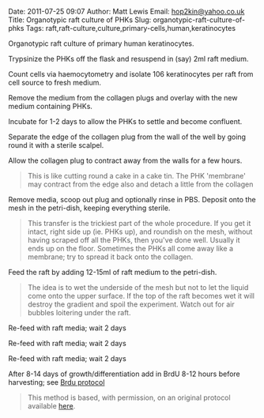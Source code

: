Date: 2011-07-25 09:07
Author: Matt Lewis
Email: hop2kin@yahoo.co.uk
Title: Organotypic raft culture of PHKs
Slug: organotypic-raft-culture-of-phks
Tags: raft,raft-culture,culture,primary-cells,human,keratinocytes

Organotypic raft culture of primary human keratinocytes. 









Trypsinize the PHKs off the flask and resuspend in (say) 2ml raft medium.



Count cells via haemocytometry and isolate 106 keratinocytes per raft from cell source to fresh medium.



Remove the medium from the collagen plugs and overlay with the new medium containing PHKs.



Incubate for 1-2 days to allow the PHKs to settle and become confluent.



Separate the edge of the collagen plug from the wall of the well by going round it with a sterile scalpel. 



Allow the collagen plug to contract away from the walls for a few hours. 


>This is like cutting round a cake in a cake tin. The PHK 'membrane' may contract from the edge also and detach a little from the collagen 


Remove media, scoop out plug and optionally rinse in PBS. Deposit onto the mesh in the petri-dish, keeping everything sterile.


> This transfer is the trickiest part of the whole procedure. If you get it intact, right side up (ie. PHKs up), and roundish on the mesh, without having scraped off all the PHKs, then you've done well. Usually it ends up on the floor. Sometimes the PHKs all come away like a membrane; try to spread it back onto the collagen.


Feed the raft by adding 12-15ml of raft medium to the petri-dish. 


>The idea is to wet the underside of the mesh but not to let the liquid come onto the upper surface. If the top of the raft becomes wet it will destroy the gradient and spoil the experiment. Watch out for air bubbles loitering under the raft. 


Re-feed with raft media; wait 2 days



Re-feed with raft media; wait 2 days



Re-feed with raft media; wait 2 days



After 8-14 days of growth/differentiation add in BrdU 8-12 hours before harvesting; see [Brdu protocol](http://lab.methodmint.com/tasks/38/)







>This method is based, with permission, on an original protocol available [here](http://methodbook.net/cellcult/rafting.html).

